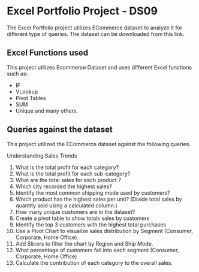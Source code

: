 # Excel Portfolio Project - DS09

The Excel Portfolio project utilizes ECommerce dataset to analyze it for different type of queries. The dataset can be downloaded from this link.

## Excel Functions used

This project utilizes Ecommerce Dataset and uses different Excel functions such as:
 - IF
 - VLookup
 - Pivot Tables
 - SUM
 - Unique
and many others.


## Queries against the dataset

This project utilized the ECommerce dataset against the following queries.

Understanding Sales Trends
1. What is the total profit for each category?
1. What is the total profit for each sub-category?
1. What are the total sales for each product ?
1. Which city recorded the highest sales?
1. Identify the most common shipping mode used by customers?
1. Which product has the highest sales per unit?
(Divide total sales by quantity sold using a calculated column.)
1. How many unique customers are in the dataset?
1. Create a pivot table to show totals sales by customers
1. Identify the top 3 customers with the highest total purchases
1.  Use a Pivot Chart to visualize sales distribution by Segment (Consumer,
Corporate, Home Office).
1. Add Slicers to filter the chart by Region and Ship Mode.
1. What percentage of customers fall into each segment (Consumer, Corporate, Home
Office)
1. Calculate the contribution of each category to the overall sales.